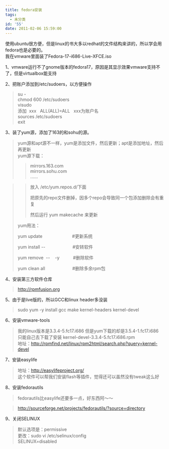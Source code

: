 ```yaml
---
title: fedora安装
tags:
  - 未分类
id: '55'
date: 2011-02-06 15:59:00
---
```


  
使用ubuntu很方便，但是linux的书大多以redhat的文件结构来讲的，所以学会用fedora也是必要的。  
我在vmware里面装了Fedora-17-i686-Live-XFCE.iso  
  
1、vmware运行不了gnome版本的fedora17，原因是其显示效果vmware支持不了，但是virtualbox能支持  
  
2、把账户添加到/etc/sudoers，以方便操作  

> su -  
> chmod 600 /etc/sudoers  
> visudo  
> 添加  xxx   ALL(ALL)=ALL   xxx为账户名  
> sources /etc/sudoers  
> exit

  
3、装了yum源，添加了163的和sohu的源。  

> yum源和apt源不一样，yum是添加文件，然后更新；apt是添加地址，然后再更新  
> yum源下载：  
> 
> > mirrors.163.com  
> > mirrors.sohu.com  
> > ......  

> > 放入 /etc/yum.repos.d/下面
> > 
> > 把原先的repo文件删掉，因多个repo会导致同一个包添加删除会有重复
> > 
> > 然后运行 yum makecache 来更新
> 
> yum用法：
> 
> yum update                        #更新系统
> 
> yum install --                      #安转软件
> 
> yum remove  --    -y           #删除软件
> 
> yum clean all                      #删除多余rpm包

  
4、安装第三方软件仓库

> http://rpmfusion.org

  
5、由于是live版的，所以GCC和linux header多没装  

> sudo yum -y install gcc make kernel-headers kernel-devel  
>   

6、安装vmware-tools  

> 我的linux版本是3.3.4-5.fc17.i686 但是yum下载的却是3.5.4-1.fc17.i686  
> 只能自己去下载了安装 kernel-devel-3.3.4-5.fc17.i686.rpm  
> 地址：http://rpmfind.net/linux/rpm2html/search.php?query=kernel-devel  
>   

7、安装easylife  

> 地址：http://easylifeproject.org/  
> 这个软件可以帮我们安装flash等插件，觉得还可以虽然没有tweak这么好  
>   

8、安装fedorautils  

> fedorautils比easylife还要多一点，好东西阿～～  

> http://sourceforge.net/projects/fedorautils/?source=directory

  
9、关闭SELINUX  

> 默认选项是：permissive  
> 更改：sudo vi /etc/selinux/config  
> SELINUX=disabled